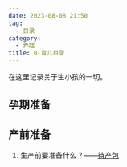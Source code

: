 ```yaml
---
date: 2023-08-08 21:50
tag:
  - 目录
category:
  - 养娃
title: 0-育儿目录
---
```


在这里记录关于生小孩的一切。

## 孕期准备

## 产前准备

1. 生产前要准备什么？——[待产包](/life/待产包.md)
